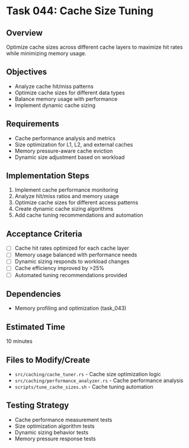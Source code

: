 # Task 044: Cache Size Tuning

## Overview
Optimize cache sizes across different cache layers to maximize hit rates while minimizing memory usage.

## Objectives
- Analyze cache hit/miss patterns
- Optimize cache sizes for different data types
- Balance memory usage with performance
- Implement dynamic cache sizing

## Requirements
- Cache performance analysis and metrics
- Size optimization for L1, L2, and external caches
- Memory pressure-aware cache eviction
- Dynamic size adjustment based on workload

## Implementation Steps
1. Implement cache performance monitoring
2. Analyze hit/miss ratios and memory usage
3. Optimize cache sizes for different access patterns
4. Create dynamic cache sizing algorithms
5. Add cache tuning recommendations and automation

## Acceptance Criteria
- [ ] Cache hit rates optimized for each cache layer
- [ ] Memory usage balanced with performance needs
- [ ] Dynamic sizing responds to workload changes
- [ ] Cache efficiency improved by >25%
- [ ] Automated tuning recommendations provided

## Dependencies
- Memory profiling and optimization (task_043)

## Estimated Time
10 minutes

## Files to Modify/Create
- `src/caching/cache_tuner.rs` - Cache size optimization logic
- `src/caching/performance_analyzer.rs` - Cache performance analysis
- `scripts/tune_cache_sizes.sh` - Cache tuning automation

## Testing Strategy
- Cache performance measurement tests
- Size optimization algorithm tests
- Dynamic sizing behavior tests
- Memory pressure response tests